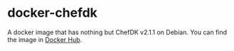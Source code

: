 # docker-chefdk

A docker image that has nothing but ChefDK v2.1.1 on Debian.
You can find the image in [Docker Hub](https://hub.docker.com/r/actionstep/chefdk).
